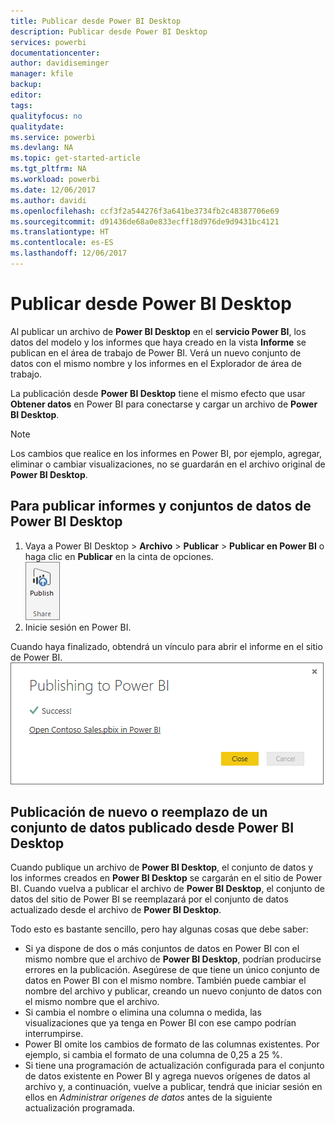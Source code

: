 ```yaml
---
title: Publicar desde Power BI Desktop
description: Publicar desde Power BI Desktop
services: powerbi
documentationcenter: 
author: davidiseminger
manager: kfile
backup: 
editor: 
tags: 
qualityfocus: no
qualitydate: 
ms.service: powerbi
ms.devlang: NA
ms.topic: get-started-article
ms.tgt_pltfrm: NA
ms.workload: powerbi
ms.date: 12/06/2017
ms.author: davidi
ms.openlocfilehash: ccf3f2a544276f3a641be3734fb2c48387706e69
ms.sourcegitcommit: d91436de68a0e833ecff18d976de9d9431bc4121
ms.translationtype: HT
ms.contentlocale: es-ES
ms.lasthandoff: 12/06/2017
---
```

# <a name="publish-from-power-bi-desktop"></a>Publicar desde Power BI Desktop
Al publicar un archivo de **Power BI Desktop** en el **servicio Power BI**, los datos del modelo y los informes que haya creado en la vista **Informe** se publican en el área de trabajo de Power BI. Verá un nuevo conjunto de datos con el mismo nombre y los informes en el Explorador de área de trabajo.

La publicación desde **Power BI Desktop** tiene el mismo efecto que usar **Obtener datos** en Power BI para conectarse y cargar un archivo de **Power BI Desktop**.

> [!NOTE]
> Los cambios que realice en los informes en Power BI, por ejemplo, agregar, eliminar o cambiar visualizaciones, no se guardarán en el archivo original de **Power BI Desktop**.
> 
> 

## <a name="to-publish-a-power-bi-desktop-dataset-and-reports"></a>Para publicar informes y conjuntos de datos de Power BI Desktop
1. Vaya a Power BI Desktop \> **Archivo** \> **Publicar** \> **Publicar en Power BI** o haga clic en **Publicar** en la cinta de opciones.   
   ![](media/desktop-upload-desktop-files/pbid_publish_publishbutton.png)
2. Inicie sesión en Power BI.

Cuando haya finalizado, obtendrá un vínculo para abrir el informe en el sitio de Power BI.  
    ![](media/desktop-upload-desktop-files/pbid_publish_success.png)

## <a name="re-publish-or-replace-a-dataset-published-from-power-bi-desktop"></a>Publicación de nuevo o reemplazo de un conjunto de datos publicado desde Power BI Desktop
Cuando publique un archivo de **Power BI Desktop**, el conjunto de datos y los informes creados en **Power BI Desktop** se cargarán en el sitio de Power BI. Cuando vuelva a publicar el archivo de **Power BI Desktop**, el conjunto de datos del sitio de Power BI se reemplazará por el conjunto de datos actualizado desde el archivo de **Power BI Desktop**.

Todo esto es bastante sencillo, pero hay algunas cosas que debe saber:

* Si ya dispone de dos o más conjuntos de datos en Power BI con el mismo nombre que el archivo de **Power BI Desktop**, podrían producirse errores en la publicación. Asegúrese de que tiene un único conjunto de datos en Power BI con el mismo nombre. También puede cambiar el nombre del archivo y publicar, creando un nuevo conjunto de datos con el mismo nombre que el archivo.
* Si cambia el nombre o elimina una columna o medida, las visualizaciones que ya tenga en Power BI con ese campo podrían interrumpirse. 
* Power BI omite los cambios de formato de las columnas existentes. Por ejemplo, si cambia el formato de una columna de 0,25 a 25 %.
* Si tiene una programación de actualización configurada para el conjunto de datos existente en Power BI y agrega nuevos orígenes de datos al archivo y, a continuación, vuelve a publicar, tendrá que iniciar sesión en ellos en *Administrar orígenes de datos* antes de la siguiente actualización programada.

